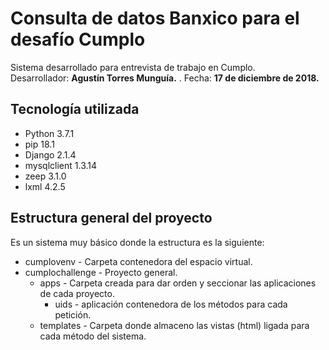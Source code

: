 # Consulta de datos Banxico para el desafío Cumplo
Sistema desarrollado para entrevista de trabajo en Cumplo.  
Desarrollador: **Agustín Torres Munguía.** . 
Fecha: **17 de diciembre de 2018.**

## Tecnología utilizada
- Python 3.7.1
- pip 18.1
- Django 2.1.4
- mysqlclient 1.3.14
- zeep 3.1.0
- lxml 4.2.5

## Estructura general del proyecto

Es un sistema muy básico donde la estructura es la siguiente:
- cumplovenv - Carpeta contenedora del espacio virtual.
- cumplochallenge - Proyecto general.
	- apps - Carpeta creada para dar orden y seccionar las aplicaciones de cada proyecto.
		- uids - aplicación contenedora de los métodos para cada petición.
	- templates - Carpeta donde almaceno las vistas (html) ligada para cada método del sistema.
